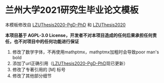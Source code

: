 # 兰州大学2021研究生毕业论文模板
本模板修改自 [LZUThesis2020-PgD-PhD](https://github.com/JChrysanthemum/LZUThesis2020-PgD-PhD) 和 [LZUThesis2020](https://github.com/yuhldr/LZUThesis2020)

**本项目基于 AGPL-3.0 License，开发者不对本项目造成的任何后果承担任何责任，也不对项目中的任何功能进行保证**

1. 修改了数学字体，不再使用mathptmx，mathptmx加粗时会导致poor man's bold
2. 添加了url正确引用（[LZUThesis2020-PgD-PhD](https://github.com/JChrysanthemum/LZUThesis2020-PgD-PhD)现已更新）
3. 修改了专著引用的 [M] 标号
4. 修改了其他部分细节
